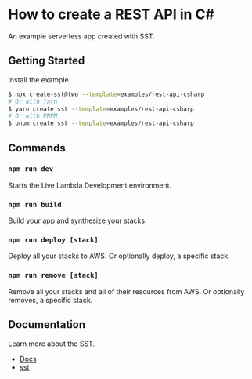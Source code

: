 # How to create a REST API in C#

An example serverless app created with SST.

## Getting Started

Install the example.

```bash
$ npx create-sst@two --template=examples/rest-api-csharp
# Or with Yarn
$ yarn create sst --template=examples/rest-api-csharp
# Or with PNPM
$ pnpm create sst --template=examples/rest-api-csharp
```

## Commands

### `npm run dev`

Starts the Live Lambda Development environment.

### `npm run build`

Build your app and synthesize your stacks.

### `npm run deploy [stack]`

Deploy all your stacks to AWS. Or optionally deploy, a specific stack.

### `npm run remove [stack]`

Remove all your stacks and all of their resources from AWS. Or optionally removes, a specific stack.

## Documentation

Learn more about the SST.

- [Docs](https://docs.sst.dev/)
- [sst](https://docs.sst.dev/packages/sst)
